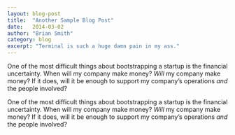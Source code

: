 ```yaml
---
layout: blog-post
title:  "Another Sample Blog Post"
date:   2014-03-02
author: "Brian Smith"
category: blog
excerpt: "Terminal is such a huge damn pain in my ass."
---
```


One of the most difficult things about bootstrapping a startup is the financial uncertainty. When will my company make money? _Will_ my company make money? If it does, will it be enough to support my company’s operations _and_ the people involved? 

One of the most difficult things about bootstrapping a startup is the financial uncertainty. When will my company make money? _Will_ my company make money? If it does, will it be enough to support my company’s operations _and_ the people involved? 
